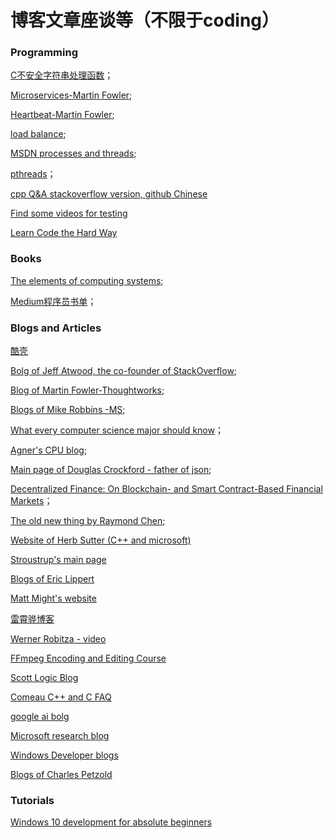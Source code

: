 # 博客文章座谈等（不限于coding）

### Programming

[C不安全字符串处理函数](https://docs.microsoft.com/en-us/archive/msdn-magazine/2005/may/repel-attacks-with-visual-studio-2005-safe-c-and-c-libraries)；

[Microservices-Martin Fowler](https://martinfowler.com/articles/microservices.html);

[Heartbeat-Martin Fowler](https://martinfowler.com/articles/patterns-of-distributed-systems/heartbeat.html);

[load balance](https://www.nginx.com/resources/glossary/load-balancing/);

[MSDN processes and threads](https://docs.microsoft.com/en-us/windows/win32/procthread/processes-and-threads);

[pthreads](https://computing.llnl.gov/tutorials/pthreads/)；

[cpp Q&A stackoverflow version, github Chinese](https://github.com/EthsonLiu/stackoverflow-top-cpp/tree/master/question)

[Find some videos for testing](https://www.its.bldrdoc.gov/vqeg/video-datasets-and-organizations.aspx)

[Learn Code the Hard Way](https://learncodethehardway.org/)

### Books

[The elements of computing systems](https://mitpress.mit.edu/books/elements-computing-systems-second-edition);

[Medium程序员书单](https://medium.com/pragmatic-programmers/directory-of-pragmatic-programmer-books-on-medium-6a5cbadbd4b4)；

### Blogs and Articles

[酷壳](https://coolshell.cn/)

[Bolg of Jeff Atwood, the co-founder of StackOverflow](https://blog.codinghorror.com/);

[Blog of Martin Fowler-Thoughtworks](https://martinfowler.com/);

[Blogs of Mike Robbins -MS](https://mikefrobbins.com/);

[What every computer science major should know](http://matt.might.net/articles/what-cs-majors-should-know/)；

[Agner's CPU blog](https://www.agner.org/forum/viewforum.php?f=1);

[Main page of Douglas Crockford - father of json](http://www.crockford.com/);

[Decentralized Finance: On Blockchain- and Smart Contract-Based Financial Markets](https://research.stlouisfed.org/publications/review/2021/02/05/decentralized-finance-on-blockchain-and-smart-contract-based-financial-markets)；

[The old new thing by Raymond Chen](https://devblogs.microsoft.com/oldnewthing/);

[Website of Herb Sutter (C++ and microsoft)](https://herbsutter.com/)

[Stroustrup's main page](https://www.stroustrup.com/)

[Blogs of Eric Lippert](https://ericlippert.com/)

[Matt Might's website](http://matt.might.net/)

[雷霄骅博客](https://blog.csdn.net/leixiaohua1020)

[Werner Robitza - video](https://slhck.info/)

[FFmpeg Encoding and Editing Course](http://slhck.info/ffmpeg-encoding-course/#/)

[Scott Logic Blog](https://blog.scottlogic.com/)

[Comeau C++ and C FAQ](https://web.archive.org/web/20181115023158/http://www.comeaucomputing.com/techtalk/#top)

[google ai bolg](https://ai.googleblog.com/)

[Microsoft research blog](https://www.microsoft.com/en-us/research/blog/)

[Windows Developer blogs](https://blogs.windows.com/windowsdeveloper/)

[Blogs of Charles Petzold](http://www.charlespetzold.com/blog/)

### Tutorials

[Windows 10 development for absolute beginners](https://channel9.msdn.com/Series/Windows-10-development-for-absolute-beginners)

